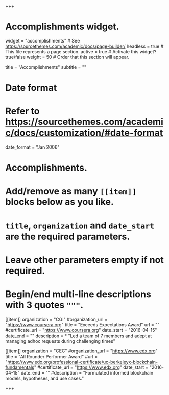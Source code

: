 +++
# Accomplishments widget.
widget = "accomplishments"  # See https://sourcethemes.com/academic/docs/page-builder/
headless = true  # This file represents a page section.
active = true  # Activate this widget? true/false
weight = 50  # Order that this section will appear.

title = "Accomplish&shy;ments"
subtitle = ""

# Date format
#   Refer to https://sourcethemes.com/academic/docs/customization/#date-format
date_format = "Jan 2006"

# Accomplishments.
#   Add/remove as many `[[item]]` blocks below as you like.
#   `title`, `organization` and `date_start` are the required parameters.
#   Leave other parameters empty if not required.
#   Begin/end multi-line descriptions with 3 quotes `"""`.

[[item]]
  organization = "CGI"
  #organization_url = "https://www.coursera.org"
  title = "Exceeds Expectations Award"
  url = ""
  #certificate_url = "https://www.coursera.org"
  date_start = "2016-04-15"
  date_end = ""
  description = * "Led a team of 7 members and adept at managing adhoc requests during challenging times"

[[item]]
  organization = "CEC"
  #organization_url = "https://www.edx.org"
  title = "All Rounder Performer Award"
  #url = "https://www.edx.org/professional-certificate/uc-berkeleyx-blockchain-fundamentals"
  #certificate_url = "https://www.edx.org"
  date_start = "2016-04-15"
  date_end = ""
  #description = "Formulated informed blockchain models, hypotheses, and use cases."
  

+++
